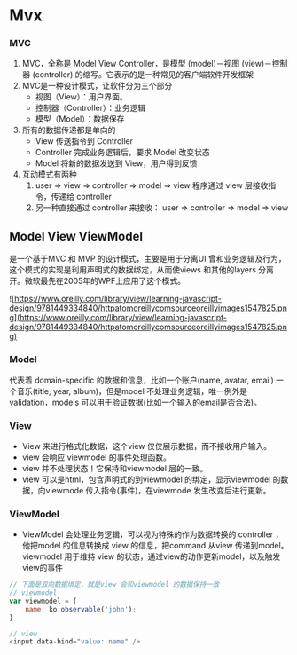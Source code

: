 # Mvx

### MVC

1. MVC，全称是 Model View Controller，是模型 (model)－视图 (view)－控制器 (controller) 的缩写。它表示的是一种常见的客户端软件开发框架
2. MVC是一种设计模式，让软件分为三个部分
    - 视图（View）：用户界面。
    - 控制器（Controller）：业务逻辑
    - 模型（Model）：数据保存
3. 所有的数据传递都是单向的
    - View 传送指令到 Controller
    - Controller 完成业务逻辑后，要求 Model 改变状态
    - Model 将新的数据发送到 View，用户得到反馈
4. 互动模式有两种
    1. user => view => controller => model => view 程序通过 view 层接收指令，传递给 controller
    2. 另一种直接通过 controller 来接收： user => controller => model => view

## Model View ViewModel

是一个基于MVC 和 MVP 的设计模式，主要是用于分离UI 曾和业务逻辑及行为，这个模式的实现是利用声明式的数据绑定，从而使views 和其他的layers 分离开。微软最先在2005年的WPF上应用了这个模式。

![https://www.oreilly.com/library/view/learning-javascript-design/9781449334840/httpatomoreillycomsourceoreillyimages1547825.png](https://www.oreilly.com/library/view/learning-javascript-design/9781449334840/httpatomoreillycomsourceoreillyimages1547825.png)

### Model

代表着 domain-specific 的数据和信息，比如一个账户(name, avatar, email) 一个音乐(title, year, album)，但是model 不处理业务逻辑，唯一例外是validation，models 可以用于验证数据(比如一个输入的email是否合法)。

### View

- View 来进行格式化数据，这个view 仅仅展示数据，而不接收用户输入。
- view 会响应 viewmodel 的事件处理函数。
- view 并不处理状态！它保持和viewmodel 层的一致。
- view 可以是html，包含声明式的到viewmodel 的绑定，显示viewmodel 的数据，向viewmode 传入指令(事件)，在viewmode 发生改变后进行更新。

### ViewModel

- ViewModel 会处理业务逻辑，可以视为特殊的作为数据转换的 controller ，他把model 的信息转换成 view 的信息，把command 从view 传递到model。viewmodel 用于维持 view 的状态，通过view的动作更新model，以及触发view的事件

```javascript
// 下面是双向数据绑定，就是view 会和viewmodel 的数据保持一致
// viewmodel
var viewmodel = {
	name: ko.observable('john');
}

// view 
<input data-bind="value: name" />
```